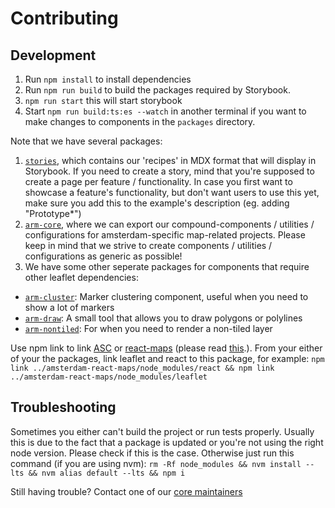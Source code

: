 # Contributing

## Development

1. Run `npm install` to install dependencies
2. Run `npm run build` to build the packages required by Storybook.
3. `npm run start` this will start storybook
4. Start `npm run build:ts:es --watch` in another terminal if you want to make changes to components in the `packages` directory.

Note that we have several packages: 
1. [`stories`](stories), which contains our 'recipes' in MDX format that will display in Storybook. If you need to create a story, mind that you're supposed to create a page per feature / functionality.
In case you first want to showcase a feature's functionality, but don't want users to use this yet, make sure you add this to the example's description (eg. adding "Prototype*") 
2. [`arm-core`](packages/arm-core), where we can export our compound-components / utilities / configurations for amsterdam-specific map-related projects. 
Please keep in mind that we strive to create components / utilities / configurations as generic as possible!
3. We have some other seperate packages for components that require other leaflet dependencies: 
 - [`arm-cluster`](packages/arm-cluster): Marker clustering component, useful when you need to show a lot of markers
 - [`arm-draw`](packages/arm-draw): A small tool that allows you to draw polygons or polylines
 - [`arm-nontiled`](packages/arm-nontiled): For when you need to render a non-tiled layer

Use npm link to link [ASC](https://github.com/Amsterdam/amsterdam-styled-components) or [react-maps](https://github.com/Amsterdam/react-maps) (please read [this](https://reactjs.org/warnings/invalid-hook-call-warning.html#duplicate-react).). From your either of your the packages, link leaflet and react to this package, for example: `npm link ../amsterdam-react-maps/node_modules/react && npm link ../amsterdam-react-maps/node_modules/leaflet`

## Troubleshooting

Sometimes you either can't build the project or run tests properly. Usually this is due to the fact
that a package is updated or you're not using the right node version. Please check if this is the
case. Otherwise just run this command (if you are using nvm):
`rm -Rf node_modules && nvm install --lts && nvm alias default --lts && npm i`

Still having trouble? Contact one of our [core maintainers](https://github.com/Amsterdam/amsterdam-react-maps/tree/master/docs/MAINTAINERS.md)
